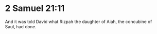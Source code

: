 # 2 Samuel 21:11

And it was told David what Rizpah the daughter of Aiah, the concubine of Saul, had done.